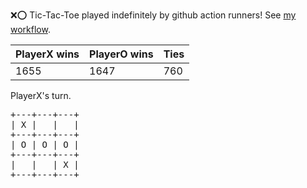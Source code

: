 :x::o: Tic-Tac-Toe played indefinitely by github action runners! See [my workflow](.github/workflows/play.yaml).

|PlayerX wins|PlayerO wins|Ties|
|-|-|-|
|1655|1647|760|

PlayerX's turn.

<pre>
+---+---+---+
| X |   |   |
+---+---+---+
| O | O | O |
+---+---+---+
|   |   | X |
+---+---+---+
</pre>